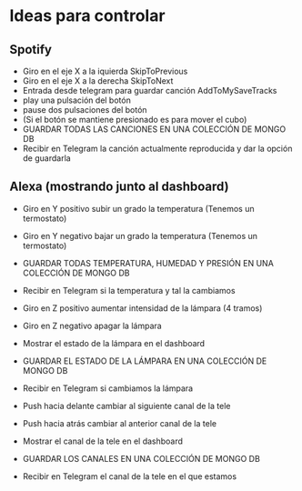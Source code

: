 # Ideas para controlar

## Spotify
  - Giro en el eje X a la iquierda SkipToPrevious
  - Giro en el eje X a la derecha SkipToNext
  - Entrada desde telegram para guardar canción AddToMySaveTracks
  - play una pulsación del botón
  - pause dos pulsaciones del botón
  - (Si el botón se mantiene presionado es para mover el cubo)
  - GUARDAR TODAS LAS CANCIONES EN UNA COLECCIÓN DE MONGO DB
  - Recibir en Telegram la canción actualmente reproducida y dar la opción de guardarla

## Alexa (mostrando junto al dashboard) 
  - Giro en Y positivo subir un grado la temperatura (Tenemos un termostato)
  - Giro en Y negativo bajar un grado la temperatura (Tenemos un termostato)
  - GUARDAR TODAS TEMPERATURA, HUMEDAD Y PRESIÓN EN UNA COLECCIÓN DE MONGO DB
  - Recibir en Telegram si la temperatura y tal la cambiamos

  
  - Giro en Z positivo aumentar intensidad de la lámpara (4 tramos)
  - Giro en Z negativo apagar la lámpara 
  - Mostrar el estado de la lámpara en el dashboard
  - GUARDAR EL ESTADO DE LA LÁMPARA EN UNA COLECCIÓN DE MONGO DB
  - Recibir en Telegram si cambiamos la lámpara


  - Push hacia delante cambiar al siguiente canal de la tele
  - Push hacia atrás cambiar al anterior canal de la tele
  - Mostrar el canal de la tele en el dashboard
  - GUARDAR LOS CANALES EN UNA COLECCIÓN DE MONGO DB
  - Recibir en Telegram el canal de la tele en el que estamos
  

